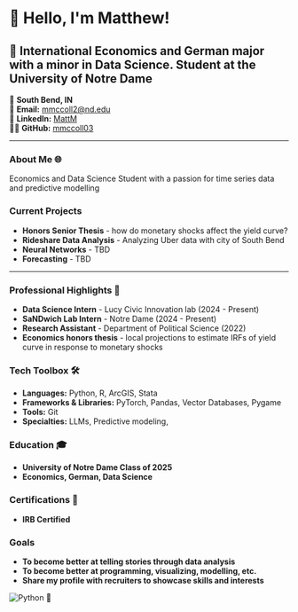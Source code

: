 # 👋 Hello, I'm Matthew!

## 🚀 International Economics and German major with a minor in Data Science. Student at the University of Notre Dame

📍 **South Bend, IN**  
📧 **Email:** [mmccoll2@nd.edu](mailto:mmccoll2@nd.edu)  
🔗 **LinkedIn:** [MattM](https://www.linkedin.com/in/matt-mccollum-b2b770238/)  
👨‍💻 **GitHub:** [mmccoll03](https://github.com/mmccoll03)

---

### About Me 🌐
Economics and Data Science Student with a passion for time series data and predictive modelling

### Current Projects 
- **Honors Senior Thesis** - how do monetary shocks affect the yield curve?
- **Rideshare Data Analysis** - Analyzing Uber data with city of South Bend
- **Neural Networks** - TBD
- **Forecasting** - TBD

---

### Professional Highlights 🌟
- **Data Science Intern** - Lucy Civic Innovation lab (2024 - Present)
- **SaNDwich Lab Intern** - Notre Dame (2024 - Present)
- **Research Assistant** - Department of Political Science (2022)
- **Economics honors thesis** - local projections to estimate IRFs of yield curve in response to monetary shocks

### Tech Toolbox 🛠️
- **Languages:** Python, R, ArcGIS, Stata
- **Frameworks & Libraries:** PyTorch, Pandas, Vector Databases, Pygame
- **Tools:** Git
- **Specialties:** LLMs, Predictive modeling,

### Education 🎓
- **University of Notre Dame Class of 2025**
- **Economics, German, Data Science**

### Certifications 📜
- **IRB Certified**

### Goals
- **To become better at telling stories through data analysis**
- **To become better at programming, visualizing, modelling, etc.**
- **Share my profile with recruiters to showcase skills and interests**


![Python](https://img.shields.io/badge/python-3.x-blue)
🔗 

<!--
**mmccoll03/mmccoll03** is a ✨ _special_ ✨ repository because its `README.md` (this file) appears on your GitHub profile.

Here are some ideas to get you started:

- 🔭 I’m currently working on ...
- 🌱 I’m currently learning ...
- 👯 I’m looking to collaborate on ...
- 🤔 I’m looking for help with ...
- 💬 Ask me about ...
- 📫 How to reach me: ...
- 😄 Pronouns: ...
- ⚡ Fun fact: ...
-->
